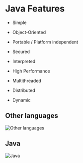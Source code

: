# Java Features

* Simple

* Object-Oriented

* Portable / Platform independent

* Secured

* Interpreted

* High Performance

* Multithreaded

* Distributed

* Dynamic


 
 
 

## Other languages

![Other languages](https://github.com/jsouzadev/java-fundamentals-wiki/blob/master/.gitbook/assets/comparative-platform-1.jpg)

## Java

![Java](https://github.com/jsouzadev/java-fundamentals-wiki/blob/master/.gitbook/assets/comparative-platform-2.jpg)
